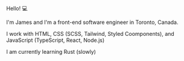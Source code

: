 Hello! 💻

I'm James and I'm a front-end software engineer in Toronto, Canada.

I work with HTML, CSS (SCSS, Tailwind, Styled Coomponents), and JavaScript (TypeScript, React, Node.js)

I am currently learning Rust (slowly)
